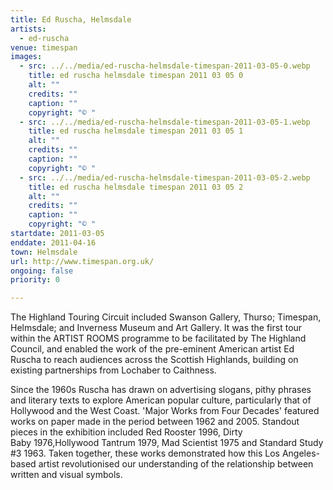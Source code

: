 ```yaml
---
title: Ed Ruscha, Helmsdale
artists:
  - ed-ruscha
venue: timespan
images:
  - src: ../../media/ed-ruscha-helmsdale-timespan-2011-03-05-0.webp
    title: ed ruscha helmsdale timespan 2011 03 05 0
    alt: ""
    credits: ""
    caption: ""
    copyright: "© "
  - src: ../../media/ed-ruscha-helmsdale-timespan-2011-03-05-1.webp
    title: ed ruscha helmsdale timespan 2011 03 05 1
    alt: ""
    credits: ""
    caption: ""
    copyright: "© "
  - src: ../../media/ed-ruscha-helmsdale-timespan-2011-03-05-2.webp
    title: ed ruscha helmsdale timespan 2011 03 05 2
    alt: ""
    credits: ""
    caption: ""
    copyright: "© "
startdate: 2011-03-05
enddate: 2011-04-16
town: Helmsdale
url: http://www.timespan.org.uk/
ongoing: false
priority: 0

---
```


The Highland Touring Circuit included Swanson Gallery, Thurso; Timespan, Helmsdale; and Inverness Museum and Art Gallery. It was the first tour within the ARTIST ROOMS programme to be facilitated by The Highland Council, and enabled the work of the pre-eminent American artist Ed Ruscha to reach audiences across the Scottish Highlands, building on existing partnerships from Lochaber to Caithness.

Since the 1960s Ruscha has drawn on advertising slogans, pithy phrases and literary texts to explore American popular culture, particularly that of Hollywood and the West Coast. 'Major Works from Four Decades' featured works on paper made in the period between 1962 and 2005. Standout pieces in the exhibition included Red Rooster 1996, Dirty Baby 1976,Hollywood Tantrum 1979, Mad Scientist 1975 and Standard Study #3 1963. Taken together, these works demonstrated how this Los Angeles-based artist revolutionised our understanding of the relationship between written and visual symbols.